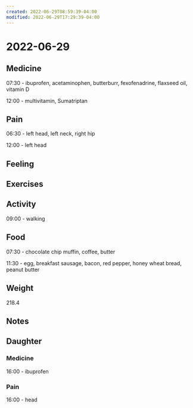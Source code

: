 ```yaml
---
created: 2022-06-29T08:59:39-04:00
modified: 2022-06-29T17:29:39-04:00
---
```


# 2022-06-29

## Medicine

07:30 - ibuprofen, acetaminophen, butterburr, fexofenadrine, flaxseed oil, vitamin D 

12:00 - multivitamin, Sumatriptan 

## Pain

06:30 - left head, left neck, right hip

12:00 - left head


## Feeling


## Exercises


## Activity

09:00 - walking


## Food

07:30 - chocolate chip muffin, coffee, butter 

11:30 - egg, breakfast sausage, bacon, red pepper, honey wheat bread, peanut butter 

## Weight

218.4


## Notes


## Daughter

### Medicine

16:00 - ibuprofen 


### Pain

16:00 - head
